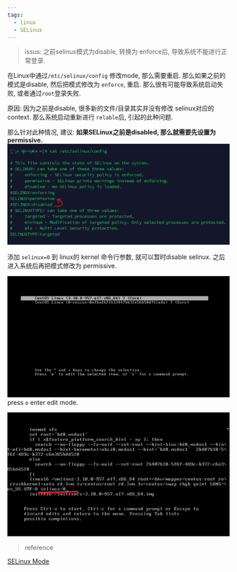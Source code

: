 ```yaml
---
tags:
  - linux
  - SELinux
---
```


> issus:  之前selinux模式为disable,  转换为 enforce后,  导致系统不能进行正常登录.

在Linux中通过`/etc/selinux/config` 修改mode, 那么需要重启. 
那么如果之前的模式是disable, 然后把模式修改为 `enforce`, 重启.  那么很有可能导致系统启动失败, 或者通过`root`登录失败. 

原因:
因为之前是disable,  很多新的文件/目录其实并没有修改 selinux对应的 context. 那么系统启动重新进行 `relable`后, 引起的此种问题.

那么针对此种情况,  建议:
**如果SELinux之前是disabled, 那么就需要先设置为 permissive.**
![](./images/1-mode-change.png)

添加 `selinux=0` 到 linux的 kernel 命令行参数, 就可以暂时disable selinux.  之后进入系统后再把模式修改为 permissive.

![](./images/2-start.png)
press `e` enter edit mode.

![](./images/3-disable.png)


>reference

[SELinux Mode](https://docs.redhat.com/en/documentation/red_hat_enterprise_linux/8/html/using_selinux/changing-selinux-states-and-modes_using-selinux)

